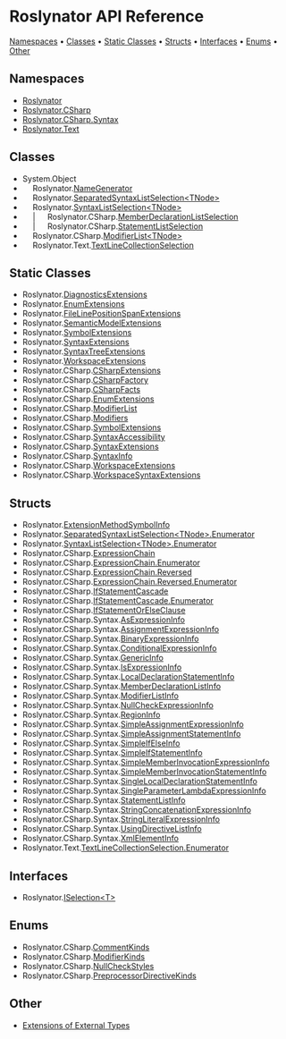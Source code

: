 <a name="_top"></a>

# Roslynator API Reference

[Namespaces](#namespaces) &#x2022; [Classes](#classes) &#x2022; [Static Classes](#static-classes) &#x2022; [Structs](#structs) &#x2022; [Interfaces](#interfaces) &#x2022; [Enums](#enums) &#x2022; [Other](#other)

## Namespaces

* [Roslynator](Roslynator/README.md#_top)
* [Roslynator.CSharp](Roslynator/CSharp/README.md#_top)
* [Roslynator.CSharp.Syntax](Roslynator/CSharp/Syntax/README.md#_top)
* [Roslynator.Text](Roslynator/Text/README.md#_top)

## Classes

* System\.Object
* &emsp; Roslynator\.[NameGenerator](Roslynator/NameGenerator/README.md#_top)
* &emsp; Roslynator\.[SeparatedSyntaxListSelection\<TNode>](Roslynator/SeparatedSyntaxListSelection-1/README.md#_top)
* &emsp; Roslynator\.[SyntaxListSelection\<TNode>](Roslynator/SyntaxListSelection-1/README.md#_top)
* &emsp; \| &emsp; Roslynator\.CSharp\.[MemberDeclarationListSelection](Roslynator/CSharp/MemberDeclarationListSelection/README.md#_top)
* &emsp; \| &emsp; Roslynator\.CSharp\.[StatementListSelection](Roslynator/CSharp/StatementListSelection/README.md#_top)
* &emsp; Roslynator\.CSharp\.[ModifierList\<TNode>](Roslynator/CSharp/ModifierList-1/README.md#_top)
* &emsp; Roslynator\.Text\.[TextLineCollectionSelection](Roslynator/Text/TextLineCollectionSelection/README.md#_top)

## Static Classes

* Roslynator\.[DiagnosticsExtensions](Roslynator/DiagnosticsExtensions/README.md#_top)
* Roslynator\.[EnumExtensions](Roslynator/EnumExtensions/README.md#_top)
* Roslynator\.[FileLinePositionSpanExtensions](Roslynator/FileLinePositionSpanExtensions/README.md#_top)
* Roslynator\.[SemanticModelExtensions](Roslynator/SemanticModelExtensions/README.md#_top)
* Roslynator\.[SymbolExtensions](Roslynator/SymbolExtensions/README.md#_top)
* Roslynator\.[SyntaxExtensions](Roslynator/SyntaxExtensions/README.md#_top)
* Roslynator\.[SyntaxTreeExtensions](Roslynator/SyntaxTreeExtensions/README.md#_top)
* Roslynator\.[WorkspaceExtensions](Roslynator/WorkspaceExtensions/README.md#_top)
* Roslynator\.CSharp\.[CSharpExtensions](Roslynator/CSharp/CSharpExtensions/README.md#_top)
* Roslynator\.CSharp\.[CSharpFactory](Roslynator/CSharp/CSharpFactory/README.md#_top)
* Roslynator\.CSharp\.[CSharpFacts](Roslynator/CSharp/CSharpFacts/README.md#_top)
* Roslynator\.CSharp\.[EnumExtensions](Roslynator/CSharp/EnumExtensions/README.md#_top)
* Roslynator\.CSharp\.[ModifierList](Roslynator/CSharp/ModifierList/README.md#_top)
* Roslynator\.CSharp\.[Modifiers](Roslynator/CSharp/Modifiers/README.md#_top)
* Roslynator\.CSharp\.[SymbolExtensions](Roslynator/CSharp/SymbolExtensions/README.md#_top)
* Roslynator\.CSharp\.[SyntaxAccessibility](Roslynator/CSharp/SyntaxAccessibility/README.md#_top)
* Roslynator\.CSharp\.[SyntaxExtensions](Roslynator/CSharp/SyntaxExtensions/README.md#_top)
* Roslynator\.CSharp\.[SyntaxInfo](Roslynator/CSharp/SyntaxInfo/README.md#_top)
* Roslynator\.CSharp\.[WorkspaceExtensions](Roslynator/CSharp/WorkspaceExtensions/README.md#_top)
* Roslynator\.CSharp\.[WorkspaceSyntaxExtensions](Roslynator/CSharp/WorkspaceSyntaxExtensions/README.md#_top)

## Structs

* Roslynator\.[ExtensionMethodSymbolInfo](Roslynator/ExtensionMethodSymbolInfo/README.md#_top)
* Roslynator\.[SeparatedSyntaxListSelection\<TNode>.Enumerator](Roslynator/SeparatedSyntaxListSelection-1/Enumerator/README.md#_top)
* Roslynator\.[SyntaxListSelection\<TNode>.Enumerator](Roslynator/SyntaxListSelection-1/Enumerator/README.md#_top)
* Roslynator\.CSharp\.[ExpressionChain](Roslynator/CSharp/ExpressionChain/README.md#_top)
* Roslynator\.CSharp\.[ExpressionChain.Enumerator](Roslynator/CSharp/ExpressionChain/Enumerator/README.md#_top)
* Roslynator\.CSharp\.[ExpressionChain.Reversed](Roslynator/CSharp/ExpressionChain/Reversed/README.md#_top)
* Roslynator\.CSharp\.[ExpressionChain.Reversed.Enumerator](Roslynator/CSharp/ExpressionChain/Reversed/Enumerator/README.md#_top)
* Roslynator\.CSharp\.[IfStatementCascade](Roslynator/CSharp/IfStatementCascade/README.md#_top)
* Roslynator\.CSharp\.[IfStatementCascade.Enumerator](Roslynator/CSharp/IfStatementCascade/Enumerator/README.md#_top)
* Roslynator\.CSharp\.[IfStatementOrElseClause](Roslynator/CSharp/IfStatementOrElseClause/README.md#_top)
* Roslynator\.CSharp\.Syntax\.[AsExpressionInfo](Roslynator/CSharp/Syntax/AsExpressionInfo/README.md#_top)
* Roslynator\.CSharp\.Syntax\.[AssignmentExpressionInfo](Roslynator/CSharp/Syntax/AssignmentExpressionInfo/README.md#_top)
* Roslynator\.CSharp\.Syntax\.[BinaryExpressionInfo](Roslynator/CSharp/Syntax/BinaryExpressionInfo/README.md#_top)
* Roslynator\.CSharp\.Syntax\.[ConditionalExpressionInfo](Roslynator/CSharp/Syntax/ConditionalExpressionInfo/README.md#_top)
* Roslynator\.CSharp\.Syntax\.[GenericInfo](Roslynator/CSharp/Syntax/GenericInfo/README.md#_top)
* Roslynator\.CSharp\.Syntax\.[IsExpressionInfo](Roslynator/CSharp/Syntax/IsExpressionInfo/README.md#_top)
* Roslynator\.CSharp\.Syntax\.[LocalDeclarationStatementInfo](Roslynator/CSharp/Syntax/LocalDeclarationStatementInfo/README.md#_top)
* Roslynator\.CSharp\.Syntax\.[MemberDeclarationListInfo](Roslynator/CSharp/Syntax/MemberDeclarationListInfo/README.md#_top)
* Roslynator\.CSharp\.Syntax\.[ModifierListInfo](Roslynator/CSharp/Syntax/ModifierListInfo/README.md#_top)
* Roslynator\.CSharp\.Syntax\.[NullCheckExpressionInfo](Roslynator/CSharp/Syntax/NullCheckExpressionInfo/README.md#_top)
* Roslynator\.CSharp\.Syntax\.[RegionInfo](Roslynator/CSharp/Syntax/RegionInfo/README.md#_top)
* Roslynator\.CSharp\.Syntax\.[SimpleAssignmentExpressionInfo](Roslynator/CSharp/Syntax/SimpleAssignmentExpressionInfo/README.md#_top)
* Roslynator\.CSharp\.Syntax\.[SimpleAssignmentStatementInfo](Roslynator/CSharp/Syntax/SimpleAssignmentStatementInfo/README.md#_top)
* Roslynator\.CSharp\.Syntax\.[SimpleIfElseInfo](Roslynator/CSharp/Syntax/SimpleIfElseInfo/README.md#_top)
* Roslynator\.CSharp\.Syntax\.[SimpleIfStatementInfo](Roslynator/CSharp/Syntax/SimpleIfStatementInfo/README.md#_top)
* Roslynator\.CSharp\.Syntax\.[SimpleMemberInvocationExpressionInfo](Roslynator/CSharp/Syntax/SimpleMemberInvocationExpressionInfo/README.md#_top)
* Roslynator\.CSharp\.Syntax\.[SimpleMemberInvocationStatementInfo](Roslynator/CSharp/Syntax/SimpleMemberInvocationStatementInfo/README.md#_top)
* Roslynator\.CSharp\.Syntax\.[SingleLocalDeclarationStatementInfo](Roslynator/CSharp/Syntax/SingleLocalDeclarationStatementInfo/README.md#_top)
* Roslynator\.CSharp\.Syntax\.[SingleParameterLambdaExpressionInfo](Roslynator/CSharp/Syntax/SingleParameterLambdaExpressionInfo/README.md#_top)
* Roslynator\.CSharp\.Syntax\.[StatementListInfo](Roslynator/CSharp/Syntax/StatementListInfo/README.md#_top)
* Roslynator\.CSharp\.Syntax\.[StringConcatenationExpressionInfo](Roslynator/CSharp/Syntax/StringConcatenationExpressionInfo/README.md#_top)
* Roslynator\.CSharp\.Syntax\.[StringLiteralExpressionInfo](Roslynator/CSharp/Syntax/StringLiteralExpressionInfo/README.md#_top)
* Roslynator\.CSharp\.Syntax\.[UsingDirectiveListInfo](Roslynator/CSharp/Syntax/UsingDirectiveListInfo/README.md#_top)
* Roslynator\.CSharp\.Syntax\.[XmlElementInfo](Roslynator/CSharp/Syntax/XmlElementInfo/README.md#_top)
* Roslynator\.Text\.[TextLineCollectionSelection.Enumerator](Roslynator/Text/TextLineCollectionSelection/Enumerator/README.md#_top)

## Interfaces

* Roslynator\.[ISelection\<T>](Roslynator/ISelection-1/README.md#_top)

## Enums

* Roslynator\.CSharp\.[CommentKinds](Roslynator/CSharp/CommentKinds/README.md#_top)
* Roslynator\.CSharp\.[ModifierKinds](Roslynator/CSharp/ModifierKinds/README.md#_top)
* Roslynator\.CSharp\.[NullCheckStyles](Roslynator/CSharp/NullCheckStyles/README.md#_top)
* Roslynator\.CSharp\.[PreprocessorDirectiveKinds](Roslynator/CSharp/PreprocessorDirectiveKinds/README.md#_top)

## Other

* [Extensions of External Types](_Extensions.md#_top)
